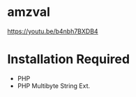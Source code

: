 # amzval

https://youtu.be/b4nbh7BXDB4



# Installation Required
- PHP
- PHP Multibyte String Ext.
